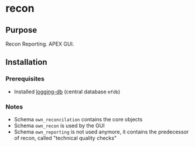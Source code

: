 # recon

## Purpose

Recon Reporting. APEX GUI.

## Installation

### Prerequisites

- Installed [logging-db](https://github.com/ArizonMigration/logging-db) (central database `mfdb`)

### Notes

- Schema `own_reconcilation` contains the core objects
- Schema `own_recon` is used by the GUI
- Schema `own_reporting` is not used anymore, it contains the predecessor of recon, called "technical quality checks"
